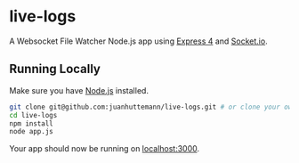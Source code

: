 # live-logs

A Websocket File Watcher Node.js app using [Express 4](http://expressjs.com/) and [Socket.io](https://socket.io/).

## Running Locally

Make sure you have [Node.js](http://nodejs.org/) installed.

```sh
git clone git@github.com:juanhuttemann/live-logs.git # or clone your own fork
cd live-logs
npm install
node app.js
```

Your app should now be running on [localhost:3000](http://localhost:3000/).